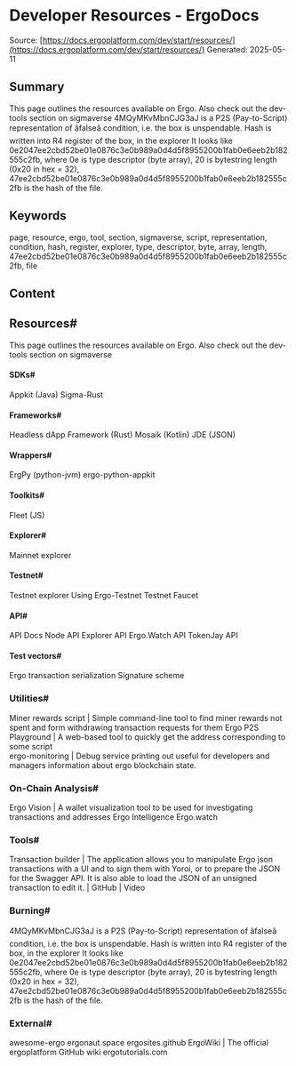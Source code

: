 # Developer Resources - ErgoDocs
Source: [https://docs.ergoplatform.com/dev/start/resources/](https://docs.ergoplatform.com/dev/start/resources/)
Generated: 2025-05-11

## Summary
This page outlines the resources available on Ergo. Also check out the dev-tools section on sigmaverse 4MQyMKvMbnCJG3aJ is a P2S (Pay-to-Script) representation of âfalseâ condition, i.e. the box is unspendable. Hash is written into R4 register of the box, in the explorer It looks like 0e2047ee2cbd52be01e0876c3e0b989a0d4d5f8955200b1fab0e6eeb2b182555c2fb, where 0e is type descriptor (byte array), 20 is bytestring length (0x20 in hex = 32), 47ee2cbd52be01e0876c3e0b989a0d4d5f8955200b1fab0e6eeb2b182555c2fb is the hash of the file.

## Keywords
page, resource, ergo, tool, section, sigmaverse, script, representation, condition, hash, register, explorer, type, descriptor, byte, array, length, 47ee2cbd52be01e0876c3e0b989a0d4d5f8955200b1fab0e6eeb2b182555c2fb, file

## Content
## Resources#
This page outlines the resources available on Ergo. Also check out the dev-tools section on sigmaverse

#### SDKs#
Appkit (Java)
Sigma-Rust

#### Frameworks#
Headless dApp Framework (Rust)
Mosaik (Kotlin)
JDE (JSON)

#### Wrappers#
ErgPy (python-jvm)
ergo-python-appkit

#### Toolkits#
Fleet (JS)

#### Explorer#
Mainnet explorer

#### Testnet#
Testnet explorer
Using Ergo-Testnet
Testnet Faucet

#### API#
API Docs
Node API
Explorer API
Ergo.Watch API
TokenJay API

#### Test vectors#
Ergo transaction serialization
Signature scheme

### Utilities#
Miner rewards script | Simple command-line tool to find miner rewards not spent and form withdrawing transaction requests for them
Ergo P2S Playground | A web-based tool to quickly get the address corresponding to some script  
ergo-monitoring | Debug service printing out useful for developers and managers information about ergo blockchain state.

### On-Chain Analysis#
Ergo Vision | A wallet visualization tool to be used for investigating transactions and addresses
Ergo Intelligence
Ergo.watch

### Tools#
Transaction builder |  The application allows you to manipulate Ergo json transactions with a UI and to sign them with Yoroi, or to prepare the JSON for the Swagger API. It is also able to load the JSON of an unsigned transaction to edit it.  | GitHub  | Video

### Burning#
4MQyMKvMbnCJG3aJ is a P2S (Pay-to-Script) representation of âfalseâ condition, i.e. the box is unspendable. Hash is written into R4 register of the box, in the explorer
It looks like 0e2047ee2cbd52be01e0876c3e0b989a0d4d5f8955200b1fab0e6eeb2b182555c2fb, where 0e is type descriptor (byte array), 20 is bytestring length (0x20 in hex = 32), 47ee2cbd52be01e0876c3e0b989a0d4d5f8955200b1fab0e6eeb2b182555c2fb is the hash of the file.

### External#
awesome-ergo
ergonaut.space
ergosites.github
ErgoWiki | The official ergoplatform GitHub wiki
ergotutorials.com
